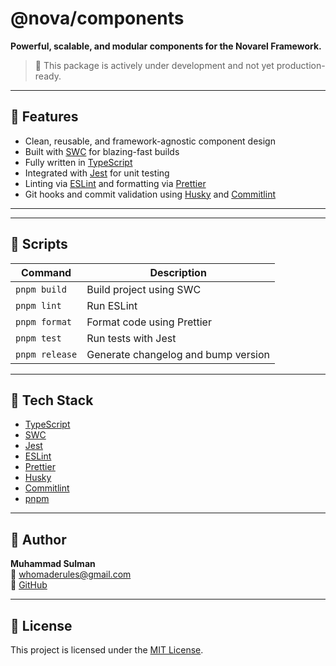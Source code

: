 # @nova/components

**Powerful, scalable, and modular components for the Novarel Framework.**

> 🚧 This package is actively under development and not yet production-ready.

---

## 🚀 Features

- Clean, reusable, and framework-agnostic component design
- Built with [SWC](https://swc.rs/) for blazing-fast builds
- Fully written in [TypeScript](https://www.typescriptlang.org/)
- Integrated with [Jest](https://jestjs.io/) for unit testing
- Linting via [ESLint](https://eslint.org/) and formatting via [Prettier](https://prettier.io/)
- Git hooks and commit validation using [Husky](https://typicode.github.io/husky/) and [Commitlint](https://commitlint.js.org/)

---

---

## 🔧 Scripts

| Command        | Description                         |
|----------------|-------------------------------------|
| `pnpm build`   | Build project using SWC             |
| `pnpm lint`    | Run ESLint                          |
| `pnpm format`  | Format code using Prettier          |
| `pnpm test`    | Run tests with Jest                 |
| `pnpm release` | Generate changelog and bump version |

---

## 🧪 Tech Stack

- [TypeScript](https://www.typescriptlang.org/)
- [SWC](https://swc.rs/)
- [Jest](https://jestjs.io/)
- [ESLint](https://eslint.org/)
- [Prettier](https://prettier.io/)
- [Husky](https://typicode.github.io/husky/)
- [Commitlint](https://commitlint.js.org/)
- [pnpm](https://pnpm.io/)

---

## 👤 Author

**Muhammad Sulman**  
📧 [whomaderules@gmail.com](mailto:whomaderules@gmail.com)  
🔗 [GitHub](https://github.com/sulmankhan)

---

## 📄 License

This project is licensed under the [MIT License](./LICENSE).
